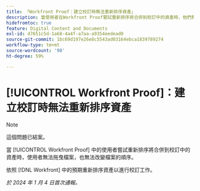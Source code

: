 ```yaml
---
title: 「Workfront Proof：建立校訂時無法重新排序資產」
description: 當使用者在Workfront Proof嘗試重新排序將合併到校訂中的資產時，他們無法拖曳檔案，並且檔案的順序未改變。
hidefromtoc: true
feature: Digital Content and Documents
exl-id: d7651c5d-1a68-4a4f-a7aa-a9354eedead0
source-git-commit: 1bc69d197e26e8c5543ad03164ebca1839789274
workflow-type: tm+mt
source-wordcount: '98'
ht-degree: 59%

---
```


# [!UICONTROL Workfront Proof]：建立校訂時無法重新排序資產

>[!NOTE]
>
>這個問題已結案。

當 [!UICONTROL Workfront Proof] 中的使用者嘗試重新排序將合併到校訂中的資產時，使用者無法拖曳檔案，也無法改變檔案的順序。

依照 [!DNL Workfront] 中的預期重新排序資產以進行校訂工作。

_於 2024 年 1 月 4 日首次通報。_
